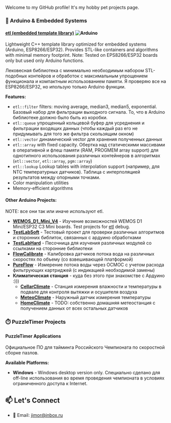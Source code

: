 Welcome to my GitHub profile! It's my hobby pet projects page.

### 🎯 Arduino & Embedded Systems

#### **[etl (embedded template library)](https://github.com/JimorMarlow/WEMOS_D1_Mini_V4)** ![Arduino](https://img.shields.io/badge/-Arduino-00979D?style=for-the-badge&logo=Arduino&logoColor=white)
Lightweight C++ template library optimized for embedded systems (Arduino, ESP8266/ESP32). Provides STL-like containers and algorithms with minimal memory footprint. Note: Tested on EPS8266/ESP32 boards only but used only Arduino functions.

Лековесная библиотека с минимально необходимым набором STL-подобных контейров и обработок с максимальным упрощением функционала и компактным использованием памяти. Я проверяю все на ESP8266/ESP32, но ипользую только Arduino функции.

**Features:**
- `etl::filter` filters: moving average, median3, median5, exponential. Базовый набор для фильтрации выходного сигнала. То, что в Arduino библиотеке должно было быть из коробки.
- `etl::queue` упрощенный кольцевой буфер для усреднения и фильтрации входящих данных (чтобы каждый раз его не придумывать для того же фильтра скользящим окном)
- `etl::vector` динамический vector для хранения полученных данных
- `etl::array` with fixed capacity. Обертка над статическими массивами в оперативной и флеш памяти (RAM, PROGMEM array support) для однотипного использования различных контейнеров в алгоритмах (`etl::vector`, `etl::array`, `pgm::array`)
- `etl::lookup` Lookup tables with interpolation support (например, для NTC температурных датчиков). Таблица с интерполяцией результатов между опорными точками.
- Color manipulation utilities
- Memory-efficient algorithms

#### **Other Arduino Projects:**
NOTE: все они так или иначе используют etl.
- **[WEMOS_D1_Mini_V4](https://github.com/JimorMarlow/WEMOS_D1_Mini_V4)** - Изучение возможностей WEMOS D1 Mini/ESP32 C3 Mini boards. Test projects for [etl](https://github.com/JimorMarlow/WEMOS_D1_Mini_V4) debug.
- **[TestLabSoft](https://github.com/JimorMarlow/TestLabSoft)** - Тестовый проект для проверки различных алгоритмов и сторонних библиток, связанных с ардуино обработками
- **[TestLabHard](https://github.com/JimorMarlow/TestLabHard)** - Песочница для изучения различных модулей со ссылками на сторонние библиотеки
- **[FlowCalibrate](https://github.com/JimorMarlow/FlowCalibrate)** - Калибровка датчиков потока вода на различных скоростях по объему (со взвешивающей платформой)
- **[PureFlow](https://github.com/JimorMarlow/PureFlow)** - Измерение потока воды через ОСМОС с учетом расхода фильтрующих картриджей (с индикацией необходимой замены)
- **Климатическая станция** - куда без этого при знакомстве с Ардуино :)))
  - **[CellarClimate](https://github.com/JimorMarlow/CellarClimate)** - Станция измерения влажности и температуры в подвале для контроля вытяжки и осушителя воздуха
  - **[MeteoClimate](https://github.com/JimorMarlow/MeteoClimate)** - Наружный датчик измерения температуры
  - **[HomeClimate](https://github.com/JimorMarlow/HomeClimate)** - TODO: собственно домашняя метеостанция с получением данных от всех остальных датчиков

### ⏱️ PuzzleTimer Projects

#### **PuzzleTimer Applications**
Официальное ПО для тайминга Российского Чемпионата по скоростной сборке пазлов.

**Available Platforms:**
- **Windows** - Windows desktop version only. Специально сделано для off-line использования во время проведения чемпионата в условиях ограниченного доступа к Internet.
<!--
## 📈 GitHub Stats

![Your GitHub stats](https://github-readme-stats.vercel.app/api?username=JimorMarlow&show_icons=true&theme=radical)

![Top Languages](https://github-readme-stats.vercel.app/api/top-langs/?username=JimorMarlow&layout=compact&theme=radical)
-->

## 📫 Let's Connect

- 📧 Email: jimor@inbox.ru
